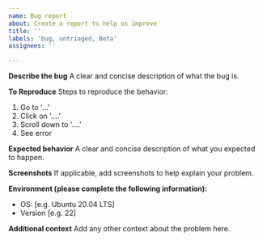 ```yaml
---
name: Bug report
about: Create a report to help us improve
title: ''
labels: 'bug, untriaged, Beta'
assignees: ''

---
```


**Describe the bug**
A clear and concise description of what the bug is.

**To Reproduce**
Steps to reproduce the behavior:
1. Go to '...'
2. Click on '....'
3. Scroll down to '....'
4. See error

**Expected behavior**
A clear and concise description of what you expected to happen.

**Screenshots**
If applicable, add screenshots to help explain your problem.

**Environment (please complete the following information):**
 - OS: [e.g. Ubuntu 20.04 LTS]
 - Version [e.g. 22]

**Additional context**
Add any other context about the problem here.

